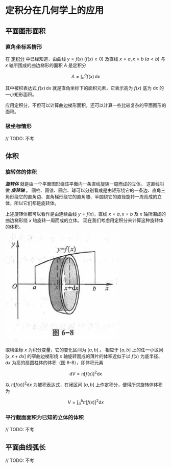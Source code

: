 # 定积分在几何学上的应用

## 平面图形面积

### 直角坐标系情形

在 [定积分](../02-定积分/01-定积分的概念与性质.md) 中已经知道，由曲线
$y = f(x) \; (f(x) \geq 0)$ 及直线
$x=a, x=b \; (a < b)$ 与 $x$ 轴所围成的曲边梯形的面积 $A$ 是定积分

$$
A = \int_{a}^{b} f(x) \, \mathrm{d} x
$$

其中被积表达式 $f(x) \, \mathrm{d} x$ 就是直角坐标下的面积元素，它表示高为 $f(x)$ 底为 $\mathrm{d} x$ 的一小矩形面积。

应用定积分，不但可以计算曲边梯形面积，还可以计算一些比较复杂的平面图形的面积。

### 极坐标情形

// TODO: 不考

## 体积

### 旋转体的体积

***旋转体*** 就是由一个平面图形绕该平面内一条直线旋转一周而成的立体。
这直线叫做 ***旋转轴*** 。
圆柱、圆锥、圆台、球可以分别看成是由矩形绕它的一条边、直角三角形绕它的直角边、直角梯形绕它的直角腰、半圆绕它的直径旋转一周而成的立体，所以它们都是旋转体。

上述旋转体都可以看作是由连续曲线 $y=f(x)$，直线 $x=a, x=b$ 及 $x$ 轴所围成的曲边梯形绕 $x$ 轴旋转一周而成的立体。
现在我们考虑用定积分来计算这种旋转体的体积。

![图 6-8](./images/图-6-8.png)

取横坐标 $x$ 为积分变量，它的变化区间为 $[a,b]$ 。
相应于 $[a,b]$ 上的任一小区间 $[x,x+dx]$ 的窄曲边梯形绕 $x$ 轴旋转而成的薄片的体积近似于以 $f(x)$ 为底半径、 $dx$ 为高的扇圆柱体的体积（图 6-8），即体积元素

$$
\mathrm{d} V = \pi [f(x)]^2  \mathrm{d} x
$$

以 $\pi [f(x)]^2 \mathrm{d} x$ 为被积表达式，在闭区间 $[a, b]$ 上作定积分，便得所求旋转体体积为

$$
V = \int_a^b \pi [f(x)]^2 \mathrm{d} x
$$


### 平行截面面积为已知的立体的体积

// TODO: 不考

## 平面曲线弧长

// TODO: 不考
